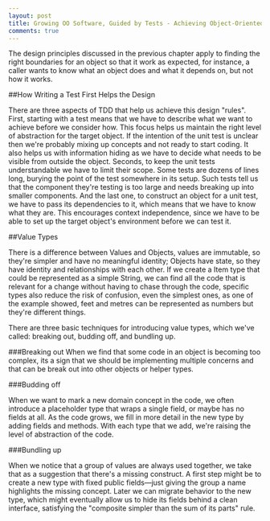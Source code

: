 ```yaml
---
layout: post
title: Growing OO Software, Guided by Tests - Achieving Object-Oriented Design
comments: true
---
```


The design principles discussed in the previous chapter apply to finding the right boundaries for an object so that it work as expected, for instance, a caller wants to know what an object does and what it depends on, but not how it works.

##How Writing a Test First Helps the Design

There are three aspects of TDD that help us achieve this design "rules". First, starting with a test means that we have to describe what we want to achieve before we consider how. This focus helps us maintain the right level of abstraction for the target object. If the intention of the unit test is unclear then we're probably mixing up concepts and not ready to start coding. It also helps us with information hiding as we have to decide what needs to be visible from outside the object. Seconds, to keep the unit tests understandable we have to limit their scope. Some tests are dozens of lines long, burying the point of the test somewhere in its setup. Such tests tell us that the component they're testing is too large and needs breaking up into smaller components. And the last one, to construct an object for a unit test, we have to pass its dependencies to it, which means that we have to know what they are. This encourages context independence, since we have to be able to set up the target object's environment before we can test it.

##Value Types

There is a difference between Values and Objects, values are immutable, so they're simpler and have no meaningful identity; Objects have state, so they have identity and relationships with each other. If we create a Item type that could be represented as a simple String, we can find all the code that is relevant for a change without having to chase through the code, specific types also reduce the risk of confusion, even the simplest ones, as one of the example showed, feet and metres can be represented as numbers but they're different things.

There are three basic techniques for introducing value types, which we've called: breaking out, budding off, and bundling up.

###Breaking out
When we find that some code in an object is becoming too complex, its a sign that we should be implementing multiple concerns and that can be break out into other objects or helper types.

###Budding off

When we want to mark a new domain concept in the code, we often introduce a placeholder type that wraps a single field, or maybe has no fields at all. As the code grows, we fill in more detail in the new type by adding fields and methods. With each type that we add, we're raising the level of abstraction of the code.

###Bundling up

When we notice that a group of values are always used together, we take that as a suggestion that there's a missing construct. A first step might be to create a new type with fixed public fields—just giving the group a name highlights the missing concept. Later we can migrate behavior to the new type, which might eventually allow us to hide its fields behind a clean interface, satisfying the "composite simpler than the sum of its parts" rule.


